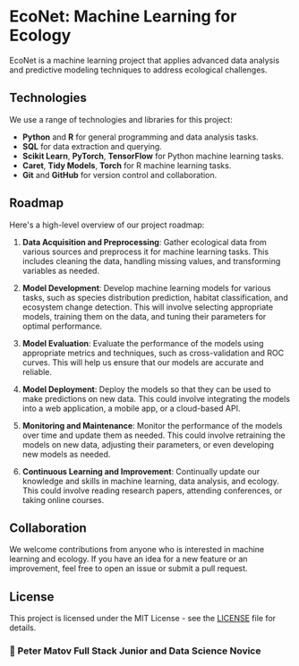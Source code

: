 # EcoNet: Machine Learning for Ecology

EcoNet is a machine learning project that applies advanced data analysis and predictive modeling techniques to address ecological challenges. 

## Technologies

We use a range of technologies and libraries for this project:

- **Python** and **R** for general programming and data analysis tasks.
- **SQL** for data extraction and querying.
- **Scikit Learn**, **PyTorch**, **TensorFlow** for Python machine learning tasks.
- **Caret**, **Tidy Models**, **Torch** for R machine learning tasks.
- **Git** and **GitHub** for version control and collaboration.

## Roadmap

Here's a high-level overview of our project roadmap:

1. **Data Acquisition and Preprocessing**: Gather ecological data from various sources and preprocess it for machine learning tasks. This includes cleaning the data, handling missing values, and transforming variables as needed.

2. **Model Development**: Develop machine learning models for various tasks, such as species distribution prediction, habitat classification, and ecosystem change detection. This will involve selecting appropriate models, training them on the data, and tuning their parameters for optimal performance.

3. **Model Evaluation**: Evaluate the performance of the models using appropriate metrics and techniques, such as cross-validation and ROC curves. This will help us ensure that our models are accurate and reliable.

4. **Model Deployment**: Deploy the models so that they can be used to make predictions on new data. This could involve integrating the models into a web application, a mobile app, or a cloud-based API.

5. **Monitoring and Maintenance**: Monitor the performance of the models over time and update them as needed. This could involve retraining the models on new data, adjusting their parameters, or even developing new models as needed.

6. **Continuous Learning and Improvement**: Continually update our knowledge and skills in machine learning, data analysis, and ecology. This could involve reading research papers, attending conferences, or taking online courses.

## Collaboration

We welcome contributions from anyone who is interested in machine learning and ecology. If you have an idea for a new feature or an improvement, feel free to open an issue or submit a pull request.

## License

This project is licensed under the MIT License - see the [LICENSE](LICENSE) file for details.

### 👤 Peter Matov Full Stack Junior and Data Science Novice
